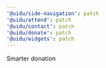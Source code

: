 ```yaml
---
'@uidu/side-navigation': patch
'@uidu/attend': patch
'@uidu/contact': patch
'@uidu/donate': patch
'@uidu/widgets': patch
---
```


Smarter donation
